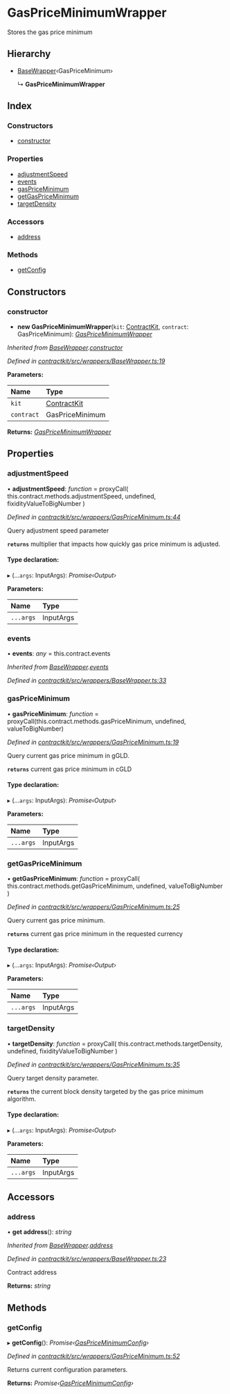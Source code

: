 # GasPriceMinimumWrapper

Stores the gas price minimum

## Hierarchy

* [BaseWrapper]()‹GasPriceMinimum›

  ↳ **GasPriceMinimumWrapper**

## Index

### Constructors

* [constructor]()

### Properties

* [adjustmentSpeed]()
* [events]()
* [gasPriceMinimum]()
* [getGasPriceMinimum]()
* [targetDensity]()

### Accessors

* [address]()

### Methods

* [getConfig]()

## Constructors

### constructor

+ **new GasPriceMinimumWrapper**\(`kit`: [ContractKit](), `contract`: GasPriceMinimum\): [_GasPriceMinimumWrapper_]()

_Inherited from_ [_BaseWrapper_]()_._[_constructor_]()

_Defined in_ [_contractkit/src/wrappers/BaseWrapper.ts:19_](https://github.com/celo-org/celo-monorepo/blob/master/packages/contractkit/src/wrappers/BaseWrapper.ts#L19)

**Parameters:**

| Name | Type |
| :--- | :--- |
| `kit` | [ContractKit]() |
| `contract` | GasPriceMinimum |

**Returns:** [_GasPriceMinimumWrapper_]()

## Properties

### adjustmentSpeed

• **adjustmentSpeed**: _function_ = proxyCall\( this.contract.methods.adjustmentSpeed, undefined, fixidityValueToBigNumber \)

_Defined in_ [_contractkit/src/wrappers/GasPriceMinimum.ts:44_](https://github.com/celo-org/celo-monorepo/blob/master/packages/contractkit/src/wrappers/GasPriceMinimum.ts#L44)

Query adjustment speed parameter

**`returns`** multiplier that impacts how quickly gas price minimum is adjusted.

#### Type declaration:

▸ \(...`args`: InputArgs\): _Promise‹Output›_

**Parameters:**

| Name | Type |
| :--- | :--- |
| `...args` | InputArgs |

### events

• **events**: _any_ = this.contract.events

_Inherited from_ [_BaseWrapper_]()_._[_events_]()

_Defined in_ [_contractkit/src/wrappers/BaseWrapper.ts:33_](https://github.com/celo-org/celo-monorepo/blob/master/packages/contractkit/src/wrappers/BaseWrapper.ts#L33)

### gasPriceMinimum

• **gasPriceMinimum**: _function_ = proxyCall\(this.contract.methods.gasPriceMinimum, undefined, valueToBigNumber\)

_Defined in_ [_contractkit/src/wrappers/GasPriceMinimum.ts:19_](https://github.com/celo-org/celo-monorepo/blob/master/packages/contractkit/src/wrappers/GasPriceMinimum.ts#L19)

Query current gas price minimum in gGLD.

**`returns`** current gas price minimum in cGLD

#### Type declaration:

▸ \(...`args`: InputArgs\): _Promise‹Output›_

**Parameters:**

| Name | Type |
| :--- | :--- |
| `...args` | InputArgs |

### getGasPriceMinimum

• **getGasPriceMinimum**: _function_ = proxyCall\( this.contract.methods.getGasPriceMinimum, undefined, valueToBigNumber \)

_Defined in_ [_contractkit/src/wrappers/GasPriceMinimum.ts:25_](https://github.com/celo-org/celo-monorepo/blob/master/packages/contractkit/src/wrappers/GasPriceMinimum.ts#L25)

Query current gas price minimum.

**`returns`** current gas price minimum in the requested currency

#### Type declaration:

▸ \(...`args`: InputArgs\): _Promise‹Output›_

**Parameters:**

| Name | Type |
| :--- | :--- |
| `...args` | InputArgs |

### targetDensity

• **targetDensity**: _function_ = proxyCall\( this.contract.methods.targetDensity, undefined, fixidityValueToBigNumber \)

_Defined in_ [_contractkit/src/wrappers/GasPriceMinimum.ts:35_](https://github.com/celo-org/celo-monorepo/blob/master/packages/contractkit/src/wrappers/GasPriceMinimum.ts#L35)

Query target density parameter.

**`returns`** the current block density targeted by the gas price minimum algorithm.

#### Type declaration:

▸ \(...`args`: InputArgs\): _Promise‹Output›_

**Parameters:**

| Name | Type |
| :--- | :--- |
| `...args` | InputArgs |

## Accessors

### address

• **get address**\(\): _string_

_Inherited from_ [_BaseWrapper_]()_._[_address_]()

_Defined in_ [_contractkit/src/wrappers/BaseWrapper.ts:23_](https://github.com/celo-org/celo-monorepo/blob/master/packages/contractkit/src/wrappers/BaseWrapper.ts#L23)

Contract address

**Returns:** _string_

## Methods

### getConfig

▸ **getConfig**\(\): _Promise‹_[_GasPriceMinimumConfig_]()_›_

_Defined in_ [_contractkit/src/wrappers/GasPriceMinimum.ts:52_](https://github.com/celo-org/celo-monorepo/blob/master/packages/contractkit/src/wrappers/GasPriceMinimum.ts#L52)

Returns current configuration parameters.

**Returns:** _Promise‹_[_GasPriceMinimumConfig_]()_›_

